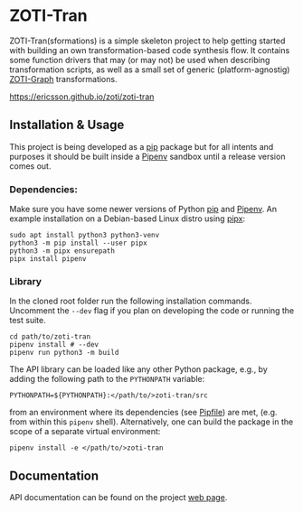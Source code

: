 ZOTI-Tran
=========

ZOTI-Tran(sformations) is a simple skeleton project to help getting
started with building an own transformation-based code synthesis
flow. It contains some function drivers that may (or may not) be used
when describing transformation scripts, as well as a small set of
generic (platform-agnostig)
[ZOTI-Graph](https://ericsson.github.io/zoti/zoti-graph/)
transformations.

https://ericsson.github.io/zoti/zoti-tran

Installation & Usage
------------

This project is being developed as a
[pip](https://packaging.python.org/en/latest/key_projects/#pip)
package but for all intents and purposes it should be built inside a
[Pipenv](https://pipenv.pypa.io/en/latest/) sandbox until a release
version comes out.

### Dependencies:

Make sure you have some newer versions of Python
[pip](https://pip.pypa.io/en/stable/) and
[Pipenv](https://pipenv.pypa.io/en/latest/). An example installation
on a Debian-based Linux distro using [pipx](https://pypa.github.io/pipx/):

```shell
sudo apt install python3 python3-venv
python3 -m pip install --user pipx
python3 -m pipx ensurepath
pipx install pipenv
```

### Library

In the cloned root folder run the following installation
commands. Uncomment the `--dev` flag if you plan on developing the
code or running the test suite.

```shell
cd path/to/zoti-tran
pipenv install # --dev
pipenv run python3 -m build
```

The API library can be loaded like any other Python package, e.g., by
adding the following path to the `PYTHONPATH` variable:

```
PYTHONPATH=${PYTHONPATH}:</path/to/>zoti-tran/src
```
from an environment where its dependencies (see [Pipfile](Pipfile)) are met,
(e.g. from within this `pipenv` shell). Alternatively, one can build
the package in the scope of a separate virtual environment:

```
pipenv install -e </path/to/>zoti-tran
```

Documentation
-------------

API documentation can be found on the project [web
page](https://ericsson.github.io/zoti/zoti-tran).
